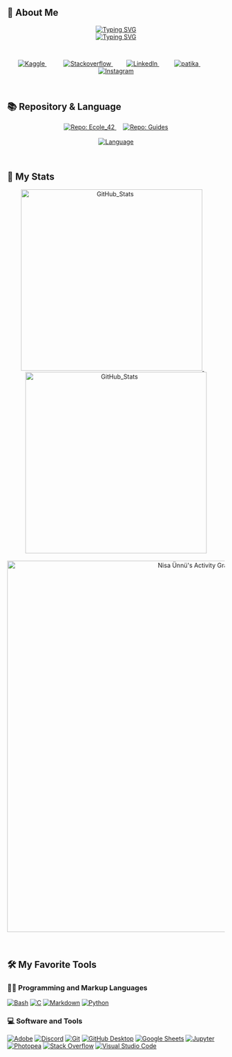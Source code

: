 ## :crescent_moon: About Me

<!-- About Me -->

<p align="center"> 
    <a href="https://git.io/typing-svg">
        <img src="https://readme-typing-svg.demolab.com?font=Kaushan Script&size=30&pause=1000&color=00A404FF&center=true&vCenter=true&repeat=false&width=435&lines=Hi!+I'm+Nisa+Ceren+%C3%9Cnn%C3%BC;" alt="Typing SVG" />
        </a>
    <br>
    <a href="https://git.io/typing-svg">
        <img src="https://readme-typing-svg.demolab.com?font=Kaushan Script&size=30&pause=1000&color=00A404FF&center=true&vCenter=true&width=435&lines=Always+learning+new+things;42+schools+student" alt="Typing SVG" />
        </a>
</p>
<br>

<!-- Introduction -->

<p align="center">
    <a href="https://www.kaggle.com/nisacerennn">
        <img alt="Kaggle" title="Kaggle" src="https://custom-icon-badges.demolab.com/badge/Kaggle-00AAD2.svg?logo=kaggle_new&logoColor=white&style=for-the-badge&labelColor=00AAD2">
        </a>
    &#8287;&#8287;&#8287;&#8287;&#8287;&#8287;&#8287;&#8287;&#8287;
    <a href="https://stackoverflow.com/users/20032529/nisa-ceren-%c3%9cnn%c3%bc">
        <img alt="Stackoverflow" title="Stackoverflow" src="https://custom-icon-badges.demolab.com/badge/Stackoverflow-C80000.svg?logo=stackoverflow&logoColor=white&style=for-the-badge&color=C80000">
        </a> 
    &#8287;&#8287;&#8287;&#8287;&#8287;
    <a href="https://www.linkedin.com/in/nisa-%C3%BCnn%C3%BC/">
        <img alt="LinkedIn" title="LinkedIn" src="https://custom-icon-badges.demolab.com/badge/LinkedIn-0245CA.svg?logo=linkedin&logoColor=white&style=for-the-badge&labelColor=0245CA">
        </a>  
    &#8287;&#8287;&#8287;&#8287;&#8287;
    <a href="https://app.patika.dev/nisacerenunnu">
        <img alt="patika" title="patika" src="https://custom-icon-badges.demolab.com/badge/Patika.dev-FF6600.svg?logo=patika_beyaz&logoColor=white&style=for-the-badge&labelColor=FF6600"/>
        </a>  
    &#8287;&#8287;&#8287;&#8287;&#8287;
    <a href="https://www.instagram.com/nisaunnu/">
        <img alt="Instagram" title="Instagram" src="https://custom-icon-badges.demolab.com/badge/Instagram-purple.svg?logo=instagram&logoColor=white&style=for-the-badge&labelColor=7B1080FF"/>
        </a>
</p>
<br>

## 📚 Repository & Language

<p align="center">
    <a href="https://github.com/nisaunnu/Ecole_42">
        <img title="Repo: Ecole_42"src="https://github-readme-stats.vercel.app/api/pin/?username=nisaunnu&theme=github_dark&show_icons=true&repo=Ecole_42" />
        </a>
    &#8287;&#8287;&#8287;
    <a href="https://github.com/nisaunnu/Guides">
        <img title="Repo: Guides"src="https://github-readme-stats.vercel.app/api/pin/?username=nisaunnu&theme=github_dark&show_icons=true&repo=Guides" />
        </a>
    <br>
    <br>
    <a href="https://github.com/nisaunnu">
        <img title="Language"src="https://github-readme-stats.vercel.app/api/top-langs/?username=nisaunnu&layout=compact&theme=github_dark" />
        </a>
</p>
<br>

## 🎯 My Stats

<p align="center">
<!-- dark mode only -->
    <a href="https://github.com/nisaunnu">
        <img width="420px" title="GitHub_Stats" src="https://github-readme-stats.vercel.app/api?username=nisaunnu&theme=github_dark&show_icons=true&hide=none#gh-dark-mode-only"/>
        <!-- for transparent background color : &bg_color=00000000 -->
        </a>
    &#8287;&#8287;&#8287;&#8287;
    <a href="https://github.com/nisaunnu">
        <img width="420px" title="GitHub_Stats" src="https://streak-stats.demolab.com?user=nisaunnu&theme=github-dark-blue#gh-dark-mode-only"/>
        </a>
    <br>
    <br>
    <a href="https://github.com/ashutosh00710/github-readme-activity-graph">
        <img  width="860px" alt="Nisa Ünnü's Activity Graph" src="https://github-readme-activity-graph.cyclic.app/graph/?username=nisaunnu&bg_color=0D1117&color=9D9D9D&line=1F6FEA&point=FFFFFF&hide_border=false#gh-dark-mode-only" />
        </a>
</p>
<br>


## 🛠️ My Favorite Tools

### 👨‍💻 Programming and Markup Languages
<p>
    <a href="#"><img alt="Bash" src="https://img.shields.io/badge/Bash-121011.svg?logo=gnu-bash&logoColor=white&style=for-the-badge"></a>
    <a href="#"><img alt="C" src="https://custom-icon-badges.demolab.com/badge/C-03599C.svg?logo=c-in-hexagon&logoColor=white&style=for-the-badge"></a>
    <a href="#"><img alt="Markdown" src="https://img.shields.io/badge/Markdown-000000.svg?logo=markdown&logoColor=white&style=for-the-badge"></a>
    <a href="#"><img alt="Python" src="https://img.shields.io/badge/Python-264969.svg?logo=python&logoColor=white&style=for-the-badge"></a>
</p>

###  💻 Software and Tools
<p>
    <a href="#"><img alt="Adobe" src="https://img.shields.io/badge/Adobe-ED0E00.svg?logo=adobe&logoColor=white&style=for-the-badge"></a>
    <a href="#"><img alt="Discord" src="https://img.shields.io/badge/-Discord-525DE9.svg?logo=discord&logoColor=white&style=for-the-badge"></a>
    <a href="#"><img alt="Git" src="https://img.shields.io/badge/Git-E44C30.svg?logo=git&logoColor=white&style=for-the-badge"></a>
    <a href="#"><img alt="GitHub Desktop" src="https://img.shields.io/badge/GitHub%20Desktop-7F248B.svg?logo=github&logoColor=white&style=for-the-badge"></a>
    <a href="#"><img alt="Google Sheets" src="https://img.shields.io/badge/Sheets-168751.svg?logo=google%20sheets&logoColor=white&style=for-the-badge"></a>
    <a href="#"><img alt="Jupyter" src="https://img.shields.io/badge/Jupyter-E77124.svg?logo=Jupyter&logoColor=white&style=for-the-badge"></a>
    <a href="#"><img alt="Photopea" src="https://img.shields.io/badge/Photopea-179C8F?logo=photopea&logoColor=white&style=for-the-badge"></a>
    <a href="#"><img alt="Stack Overflow" src="https://img.shields.io/badge/-Stack%20Overflow-C80000?logo=stack-overflow&logoColor=white&style=for-the-badge"></a>
    <a href="#"><img alt="Visual Studio Code" src="https://img.shields.io/badge/Visual%20Studio%20Code-0073B0.svg?logo=visual-studio-code&logoColor=white&style=for-the-badge"></a>
</p>
